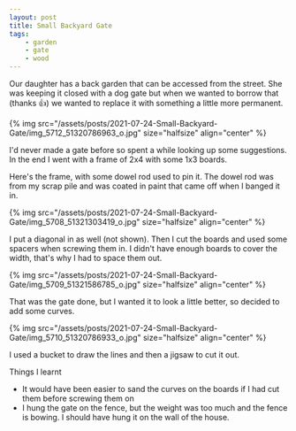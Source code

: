 ```yaml
---
layout: post
title: Small Backyard Gate
tags:
    - garden
    - gate
    - wood
---
```



Our daughter has a back garden that can be accessed from the street. She was keeping it closed with a dog gate but when we wanted to borrow that (thanks 👍) we wanted to replace it with something a little more permanent.




{% img src="/assets/posts/2021-07-24-Small-Backyard-Gate/img_5712_51320786963_o.jpg"  size="halfsize"  align="center" %}


I'd never made a gate before so spent a while looking up some suggestions.  In the end I went with a frame of 2x4 with some 1x3 boards.




Here's the frame, with some dowel rod used to pin it. The dowel rod was from my scrap pile and was coated in paint that came off when I banged it in.




{% img src="/assets/posts/2021-07-24-Small-Backyard-Gate/img_5708_51321303419_o.jpg"  size="halfsize"  align="center" %}


I put a diagonal in as well (not shown).  Then I cut the boards and used some spacers when screwing them in.  I didn't have enough boards to cover the width, that's why I had to space them out.




{% img src="/assets/posts/2021-07-24-Small-Backyard-Gate/img_5709_51321586785_o.jpg"  size="halfsize"  align="center" %}


That was the gate done, but I wanted it to look a little better, so decided to add some curves.




{% img src="/assets/posts/2021-07-24-Small-Backyard-Gate/img_5710_51320786933_o.jpg"  size="halfsize"  align="center" %}


I used a bucket to draw the lines and then a jigsaw to cut it out.




Things I learnt




<ul><li>It would have been easier to sand the curves on the boards if I had cut them before screwing them on</li><li>I hung the gate on the fence, but the weight was too much and the fence is bowing. I should have hung it on the wall of the house.</li></ul>
